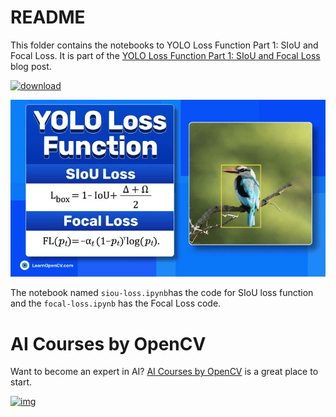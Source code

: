 # README

This folder contains the notebooks to YOLO Loss Function Part 1: SIoU and Focal Loss. It is part of the [YOLO Loss Function Part 1: SIoU and Focal Loss](https://learnopencv.com/yolo-loss-function-siou-focal-loss/) blog post.

[<img src="https://learnopencv.com/wp-content/uploads/2022/07/download-button-e1657285155454.png" alt="download" width="200">](https://www.dropbox.com/scl/fo/imwul0361x2q5hvxx6i6v/h?rlkey=wk2sekuwrqz006wajhr66yqkk&dl=1)

![](readme_images/featured_gif.gif)

The notebook named `siou-loss.ipynb`has the code for SIoU loss function and the `focal-loss.ipynb` has the Focal Loss code.

# AI Courses by OpenCV

Want to become an expert in AI? [AI Courses by OpenCV](https://opencv.org/courses/) is a great place to start.

[![img](https://camo.githubusercontent.com/5c10c2db6c1c005a3846ca4e1774a650346ef7e0be436aa7b39e50210d2a80af/68747470733a2f2f6c6561726e6f70656e63762e636f6d2f77702d636f6e74656e742f75706c6f6164732f323032332f30312f41492d436f75727365732d42792d4f70656e43562d4769746875622e706e67)](https://opencv.org/courses/)